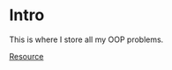 # Intro

This is where I store all my OOP problems.

[Resource](https://neetcode.io/courses/design-patterns/1)

